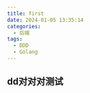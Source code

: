 ```yaml
---
title: first
date: 2024-01-05 13:35:14
categories:
  - 后端
tags:
  - DDD
  - Golang
---
```


## dd对对对测试
